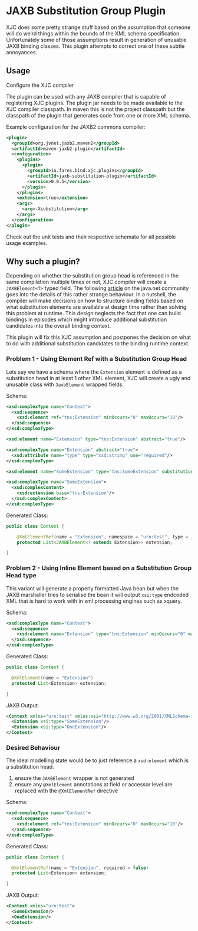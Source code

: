 # JAXB Substitution Group Plugin

XJC does some pretty strange stuff based on the assumption that someone will do weird things within the bounds of the XML schema specification. Unfortunately some of those assumptions result in generation of unusable JAXB binding classes. This plugin attempts to correct one of these subtle annoyances.

## Usage

Configure the XJC compiler

The plugin can be used with any JAXB compiler that is capable of registering XJC plugins. The plugin jar needs to be made available to the XJC compiler classpath. In maven this is not the project classpath but the classpath of the plugin that generates code from one or more XML schema.

Example configuration for the JAXB2 commons compiler:

```xml
<plugin>
  <groupId>org.jvnet.jaxb2.maven2</groupId>
  <artifactId>maven-jaxb2-plugin</artifactId>
  <configuration>
    <plugins>
      <plugin>
        <groupId>io.fares.bind.xjc.plugins</groupId>
        <artifactId>jaxb-substitution-plugin</artifactId>
        <version>0.0.5</version>
      </plugin>
    </plugins>
    <extension>true</extension>
    <args>
      <arg>-Xsubstitution</arg>
    </args>
  </configuration>
</plugin>
```

Check out the unit tests and their respective schemata for all possible usage examples.

## Why such a plugin?

Depending on whether the substitution group head is referenced in the same compilation multiple times or not, XJC compiler will create a `JAXBElement<T>` typed field. The following [article](https://community.oracle.com/blogs/kohsuke/2006/03/03/why-does-jaxb-put-xmlrootelement-sometimes-not-always) on the java.net community goes into the details of this rather strange behaviour. In a nutshell, the compiler will make decisions on how to structure binding fields based on what substitution elements are available at design time rather than solving this problem at runtime. This design neglects the fact that one can build bindings in episodes which might introduce additional substitution candidates into the overall binding context.

This plugin will fix this XJC assumption and postpones the decision on what to do with additional substitution candidates to the binding runtime context. 

### Problem 1 - Using Element Ref with a Substitution Group Head

Lets say we have a schema where the `Extension` element is defined as a substitution head in at least 1 other XML element, XJC will create a ugly and unusable class with `JaxbElement` wrapped fields.

Schema:

```xml
<xsd:complexType name="Context">
  <xsd:sequence>
    <xsd:element ref="tns:Extension" minOccurs="0" maxOccurs="10"/>
  </xsd:sequence>
</xsd:complexType>

<xsd:element name="Extension" type="tns:Extension" abstract="true"/>

<xsd:complexType name="Extension" abstract="true">
  <xsd:attribute name="type" type="xsd:string" use="required"/>
</xsd:complexType>

<xsd:element name="SomeExtension" type="tns:SomeExtension" substitutionGroup="tns:Extension"/>

<xsd:complexType name="SomeExtension">
  <xsd:complexContent>
    <xsd:extension base="tns:Extension"/>
  </xsd:complexContent>
</xsd:complexType>
```

Generated Class:

```java
public class Context {

    @XmlElementRef(name = "Extension", namespace = "urn:test", type = JAXBElement.class, required = false)
    protected List<JAXBElement<? extends Extension>> extension;

}
```

### Problem 2 - Using Inline Element based on a Substitution Group Head type

This variant will generate a properly formatted Java bean but when the JAXB marshaller tries to serialise the bean it will output `xsi:type` endcoded XML that is hard to work with in xml processing engines such as xquery.

Schema:

```xml
<xsd:complexType name="Context">
  <xsd:sequence>
    <xsd:element name="Extension" type="tns:Extension" minOccurs="0" maxOccurs="10"/>
  </xsd:sequence>
</xsd:complexType>
```

Generated Class:

```java
public class Context {

  @XmlElement(name = "Extension")
  protected List<Extension> extension;

}
```

JAXB Output:

```xml
<Context xmlns="urn:test" xmlns:xsi="http://www.w3.org/2001/XMLSchema-instance">
  <Extension xsi:type="SomeExtension"/>    
  <Extension xsi:type="OneExtension"/>
</Context>
```

### Desired Behaviour

The ideal modelling state would be to just reference a `xsd:element` which is a substitution head.

1. ensure the `JAXBElement` wrapper is not generated
2. ensure any `@XmlElement` annotations at field or accessor level are replaced with the `@XmlElementRef` directive

Schema: 

```xml
<xsd:complexType name="Context">
  <xsd:sequence>
    <xsd:element ref="tns:Extension" minOccurs="0" maxOccurs="10"/>
  </xsd:sequence>
</xsd:complexType>
```

Generated Class:

```java
public class Context {

  @XmlElementRef(name = "Extension", required = false)
  protected List<Extension> extension;

}
```

JAXB Output:

```xml
<Context xmlns="urn:test">
  <SomeExtension/>
  <OneExtension/>
</Context>
```
